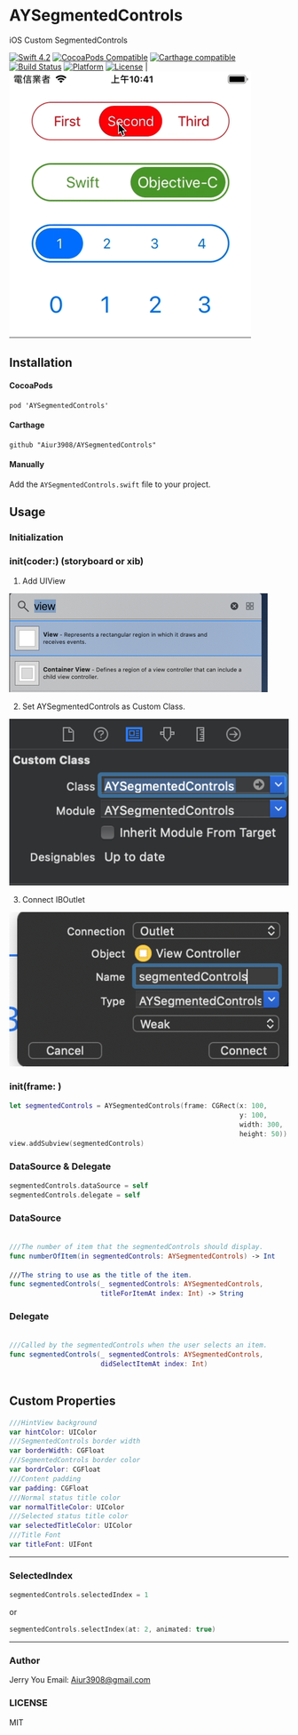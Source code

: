 # AYSegmentedControls

iOS Custom SegmentedControls

[![Swift 4.2](https://img.shields.io/badge/Swift-4.2-orange.svg?style=flat)](https://developer.apple.com/swift/)
[![CocoaPods Compatible](https://img.shields.io/cocoapods/v/RxFlow.svg?style=flat)](https://cocoapods.org/pods/AYSegmentedControls)
[![Carthage compatible](https://img.shields.io/badge/Carthage-compatible-4BC51D.svg?style=flat-square)](https://github.com/Carthage/Carthage)
[![Build Status](https://travis-ci.com/Aiur3908/AYSegmentedControls.svg?branch=master)](https://travis-ci.com/Aiur3908/AYSegmentedControls)
[![Platform](https://img.shields.io/cocoapods/p/RxFlow.svg?style=flat)](https://cocoapods.org/pods/AYSegmentedControls)
[![License](https://img.shields.io/cocoapods/l/RxFlow.svg?style=flat)](https://cocoapods.org/pods/AYSegmentedControls) |
![image](https://github.com/Aiur3908/AYSegmentedControls/blob/master/README/Image/Demo.gif)

## Installation

#### CocoaPods
```
pod 'AYSegmentedControls'
```
#### Carthage
```
github "Aiur3908/AYSegmentedControls"
```
#### Manually
Add the `AYSegmentedControls.swift` file to your project.

## Usage

### Initialization

### init(coder:) (storyboard or xib)

1. Add UIView

![image](https://github.com/Aiur3908/AYSegmentedControls/blob/master/README/Image/Storyboard001.png)

2. Set AYSegmentedControls as Custom Class.

![image](https://github.com/Aiur3908/AYSegmentedControls/blob/master/README/Image/Storyboard002.png)

3. Connect IBOutlet

![image](https://github.com/Aiur3908/AYSegmentedControls/blob/master/README/Image/Storyboard003.png)

### init(frame: )

```Swift
let segmentedControls = AYSegmentedControls(frame: CGRect(x: 100,
                                                          y: 100,
                                                          width: 300,
                                                          height: 50))
view.addSubview(segmentedControls)
```


### DataSource & Delegate

```Swift
segmentedControls.dataSource = self
segmentedControls.delegate = self
```

### DataSource

```Swift

///The number of item that the segmentedControls should display.
func numberOfItem(in segmentedControls: AYSegmentedControls) -> Int 

///The string to use as the title of the item.
func segmentedControls(_ segmentedControls: AYSegmentedControls,
                       titleForItemAt index: Int) -> String
```

### Delegate 
```Swift

///Called by the segmentedControls when the user selects an item.
func segmentedControls(_ segmentedControls: AYSegmentedControls,
                       didSelectItemAt index: Int)
                       
```

## Custom Properties

```Swift
///HintView background
var hintColor: UIColor 
///SegmentedControls border width
var borderWidth: CGFloat
///SegmentedControls border color
var bordrColor: CGFloat
///Content padding
var padding: CGFloat 
///Normal status title color
var normalTitleColor: UIColor 
///Selected status title color
var selectedTitleColor: UIColor 
///Title Font
var titleFont: UIFont
```

------

### SelectedIndex 

```Swift
segmentedControls.selectedIndex = 1
```

or

```Swift
segmentedControls.selectIndex(at: 2, animated: true)
```

------

### Author

Jerry You
Email: Aiur3908@gmail.com

### LICENSE
MIT



